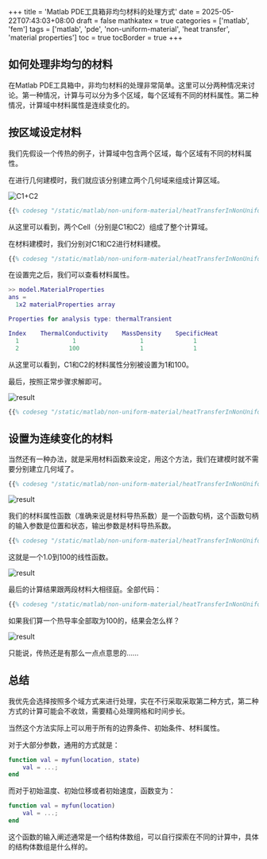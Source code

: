 +++
title = 'Matlab PDE工具箱非均匀材料的处理方式'
date = 2025-05-22T07:43:03+08:00
draft = false
mathkatex = true
categories = ['matlab', 'fem']
tags = ['matlab', 'pde', 'non-uniform-material', 'heat transfer', 'material properties']
toc = true
tocBorder = true
+++

## 如何处理非均匀的材料

在Matlab PDE工具箱中，非均匀材料的处理非常简单。这里可以分两种情况来讨论。第一种情况，计算与可以分为多个区域，每个区域有不同的材料属性。第二种情况，计算域中材料属性是连续变化的。

## 按区域设定材料

我们先假设一个传热的例子，计算域中包含两个区域，每个区域有不同的材料属性。

在进行几何建模时，我们就应该分别建立两个几何域来组成计算区域。

![C1+C2](/matlab/non-uniform-material/heatTransferInNonUniformPod.png)

```matlab
{{% codeseg "/static/matlab/non-uniform-material/heatTransferInNonUniformPod.m" 6 13 %}}
```

从这里可以看到，两个Cell（分别是C1和C2）组成了整个计算域。

在材料建模时，我们分别对C1和C2进行材料建模。

```matlab
{{% codeseg "/static/matlab/non-uniform-material/heatTransferInNonUniformPod.m" 21 26 %}}
```

在设置完之后，我们可以查看材料属性。

```matlab
>> model.MaterialProperties
ans = 
  1x2 materialProperties array

Properties for analysis type: thermalTransient

Index    ThermalConductivity    MassDensity    SpecificHeat
  1               1                  1              1      
  2              100                 1              1
```

从这里可以看到，C1和C2的材料属性分别被设置为1和100。

最后，按照正常步骤求解即可。

![result](/matlab/non-uniform-material/result.png)

```matlab
{{% codeseg "/static/matlab/non-uniform-material/heatTransferInNonUniformPod.m"%}}
```

## 设置为连续变化的材料

当然还有一种办法，就是采用材料函数来设定，用这个方法，我们在建模时就不需要分别建立几何域了。

```matlab
{{% codeseg "/static/matlab/non-uniform-material/heatTransferInNonUniformPod2.m" 6 13 %}}
```

![result](/matlab/non-uniform-material/singleCell.png)

我们的材料属性函数（准确来说是材料导热系数）是一个函数句柄，这个函数句柄的输入参数是位置和状态，输出参数是材料导热系数。

```matlab
{{% codeseg "/static/matlab/non-uniform-material/heatTransferInNonUniformPod2.m" 50 52 %}}
```

这就是一个1.0到100的线性函数。

![result](/matlab/non-uniform-material/result2.png)

最后的计算结果跟两段材料大相径庭。全部代码：

```matlab
{{% codeseg "/static/matlab/non-uniform-material/heatTransferInNonUniformPod2.m"%}}
```

如果我们算一个热导率全部取为100的，结果会怎么样？

![result](/matlab/non-uniform-material/result3.png)

只能说，传热还是有那么一点点意思的……

## 总结

我优先会选择按照多个域方式来进行处理，实在不行采取采取第二种方式，第二种方式的计算可能会不收敛，需要精心处理网格和时间步长。

当然这个方法实际上可以用于所有的边界条件、初始条件、材料属性。

对于大部分参数，通用的方式就是：

```matlab
function val = myfun(location, state)
    val = ...;
end
```

而对于初始温度、初始位移或者初始速度，函数变为：

```matlab
function val = myfun(location)
    val = ...;
end
```

这个函数的输入阐述通常是一个结构体数组，可以自行探索在不同的计算中，具体的结构体数组是什么样的。
